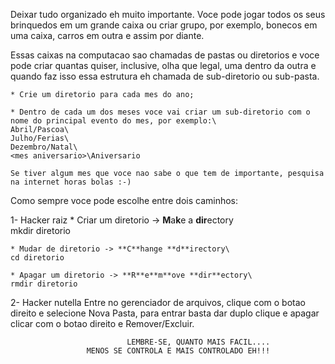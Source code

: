 Deixar tudo organizado eh muito importante.
Voce pode jogar todos os seus brinquedos em um grande caixa ou criar grupo, por exemplo, bonecos em uma caixa, carros em outra e assim por diante.

Essas caixas na computacao sao chamadas de pastas ou diretorios e voce pode criar quantas quiser, inclusive, olha que legal, uma dentro da outra e quando faz isso essa estrutura eh chamada de sub-diretorio ou sub-pasta.

	* Crie um diretorio para cada mes do ano;

	* Dentro de cada um dos meses voce vai criar um sub-diretorio com o nome do principal evento do mes, por exemplo:\
	Abril/Pascoa\	
	Julho/Ferias\
	Dezembro/Natal\
	<mes aniversario>\Aniversario

	Se tiver algum mes que voce nao sabe o que tem de importante, pesquisa na internet horas bolas :-)
 
Como sempre voce pode escolhe entre dois caminhos:

1- Hacker raiz
	* Criar um diretorio -> **M**a**k**e a **dir**ectory\
	mkdir diretorio

	* Mudar de diretorio -> **C**hange **d**irectory\
	cd diretorio

	* Apagar um diretorio -> **R**e**m**ove **dir**ectory\
	rmdir diretorio

2- Hacker nutella
Entre no gerenciador de arquivos, clique com o botao direito e selecione Nova Pasta, para entrar basta dar duplo clique e apagar clicar com o botao direito e Remover/Excluir.



                              LEMBRE-SE, QUANTO MAIS FACIL....
	                 MENOS SE CONTROLA E MAIS CONTROLADO EH!!!




